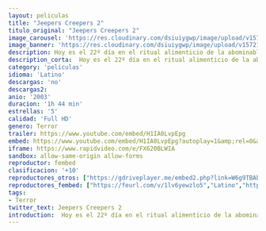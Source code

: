 ```yaml
---
layout: peliculas
title: "Jeepers Creepers 2"
titulo_original: "Jeepers Creepers 2"
image_carousel: 'https://res.cloudinary.com/dsiuiygwp/image/upload/v1572146617/jeppers2-min_uuruin.jpg'
image_banner: 'https://res.cloudinary.com/dsiuiygwp/image/upload/v1572146622/hqdefault_1_-min_rju2k2.jpg'
description: Hoy es el 22º día en el ritual alimenticio de la abominable criatura conocida como The Creeper, la cual se alimenta de los órganos arrancados vivos de sus víctimas. A este monstruo caníbal procedente de tiempos remotos le queda todavía un día más para hartarse de carne humana y desaparecer de nuevo, y aguardar en hibernación hasta su próxima temporada de caza dentro de 23 años. Taggart y sus hijos se hallan trabajando en los maizales de su propiedad cuando la bestia de enormes alas agarra al benjamín de la familia, transportándolo por los aires hacia un destino que se adivina horripilante...
description_corta:  Hoy es el 22º día en el ritual alimenticio de la abominable criatura conocida como The Creeper, la cual se alimenta de los órganos arrancados vivos de sus víctimas. A este monstruo caníbal procedente de tiempos remotos le queda todavía un día más para hartarse de....
category: 'peliculas'
idioma: 'Latino'
descargas: 'no'
descargas2:
anio: '2003'
duracion: '1h 44 min'
estrellas: '5'
calidad: 'Full HD'
genero: Terror
trailer: https://www.youtube.com/embed/H1IA0LvpEpg
embed: https://www.youtube.com/embed/H1IA0LvpEpg?autoplay=1&amp;rel=0&amp;hd=1&border=0&wmode=opaque&enablejsapi=1&modestbranding=1&controls=1&showinfo=0
iframe: https://www.rapidvideo.com/e/FX620BLWIA
sandbox: allow-same-origin allow-forms
reproductor: fembed
clasificacion: '+10'
reproductores_otros: ["https://gdriveplayer.me/embed2.php?link=W6g9TBAbl0YxlQoN6%252BasVA6zhN9kD741zKCv3nKbX1oNkNKivi1UsyXj0C0N5A77I9QzFtSphn3Z5axHQIIr1F3aYNoGW5RqaQY%252Bfw5WXtotjx8E3kLMZD5trhwWtWFGgWJV5dszlMvWiqhpcVhccwMpLJCr5QRxR6NqY9s2fD2sfLnPk4LXZehKliSYhgd4s92pTY7OesmCa%252FxLg1qrI%252B","Latino","https://peli.peliculask.site/e/nIyaf9aqXmaS0IU/","Latino","https://mstream.website/jrg7fp2fczyy","Latino"]
reproductores_fembed: ["https://feurl.com/v/1lv6yewzlo5","Latino","https://feurl.com/v/80oez7d27oj","Latino"]
tags:
- Terror
twitter_text: Jeepers Creepers 2
introduction:  Hoy es el 22º día en el ritual alimenticio de la abominable criatura conocida como The Creeper, la cual se alimenta de los órganos arrancados vivos de sus víctimas. A este monstruo caníbal procedente de tiempos remotos le queda todavía un día más para hartarse de
---
```












